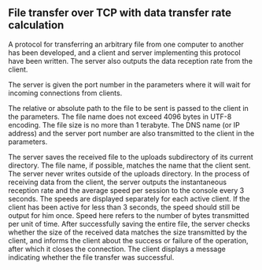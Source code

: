 ## File transfer over TCP with data transfer rate calculation
A protocol for transferring an arbitrary file from one computer to another has been developed, and a client and server implementing this protocol have been written. The server also outputs the data reception rate from the client.

The server is given the port number in the parameters where it will wait for incoming connections from clients.

The relative or absolute path to the file to be sent is passed to the client in the parameters. The file name does not exceed 4096 bytes in UTF-8 encoding. The file size is no more than 1 terabyte. The DNS name (or IP address) and the server port number are also transmitted to the client in the parameters.

The server saves the received file to the uploads subdirectory of its current directory. The file name, if possible, matches the name that the client sent. The server never writes outside of the uploads directory.
In the process of receiving data from the client, the server outputs the instantaneous reception rate and the average speed per session to the console every 3 seconds. The speeds are displayed separately for each active client. If the client has been active for less than 3 seconds, the speed should still be output for him once. Speed here refers to the number of bytes transmitted per unit of time.
After successfully saving the entire file, the server checks whether the size of the received data matches the size transmitted by the client, and informs the client about the success or failure of the operation, after which it closes the connection.
The client displays a message indicating whether the file transfer was successful.
